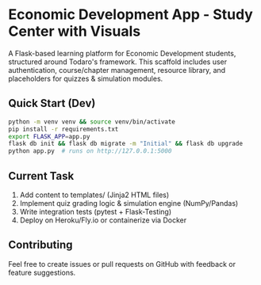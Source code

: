# Economic Development App - Study Center with Visuals

A Flask-based learning platform for Economic Development students, structured around Todaro's framework. This scaffold includes user authentication, course/chapter management, resource library, and placeholders for quizzes & simulation modules.

## Quick Start (Dev)

```bash
python -m venv venv && source venv/bin/activate
pip install -r requirements.txt
export FLASK_APP=app.py
flask db init && flask db migrate -m "Initial" && flask db upgrade
python app.py  # runs on http://127.0.0.1:5000
```

## Current Task
1. Add content to templates/ (Jinja2 HTML files) 
2. Implement quiz grading logic & simulation engine (NumPy/Pandas)
3. Write integration tests (pytest + Flask-Testing)
4. Deploy on Heroku/Fly.io or containerize via Docker

## Contributing
Feel free to create issues or pull requests on GitHub with feedback or feature suggestions.
